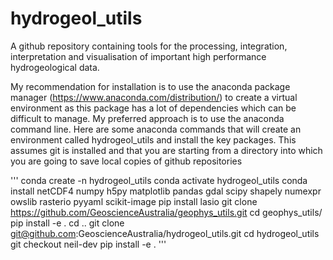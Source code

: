 # hydrogeol_utils
A github repository containing tools for the processing, integration, interpretation and visualisation of important high performance hydrogeological data.

My recommendation for installation is to use the anaconda package manager (https://www.anaconda.com/distribution/) to create a virtual environment as this package has a lot of dependencies which can be difficult to manage. My preferred approach is to use the anaconda command line. Here are some anaconda commands that will create an environment called hydrogeol_utils and install the key packages. This assumes git is installed and that you are starting from a directory into which you are going to save local copies of github repositories

'''
conda create -n hydrogeol_utils
conda activate hydrogeol_utils
conda install netCDF4 numpy h5py matplotlib pandas gdal scipy shapely numexpr owslib rasterio pyyaml scikit-image
pip install lasio
git clone https://github.com/GeoscienceAustralia/geophys_utils.git
cd geophys_utils/
pip install -e .
cd ..
git clone git@github.com:GeoscienceAustralia/hydrogeol_utils.git
cd hydrogeol_utils
git checkout neil-dev
pip install -e .
'''

